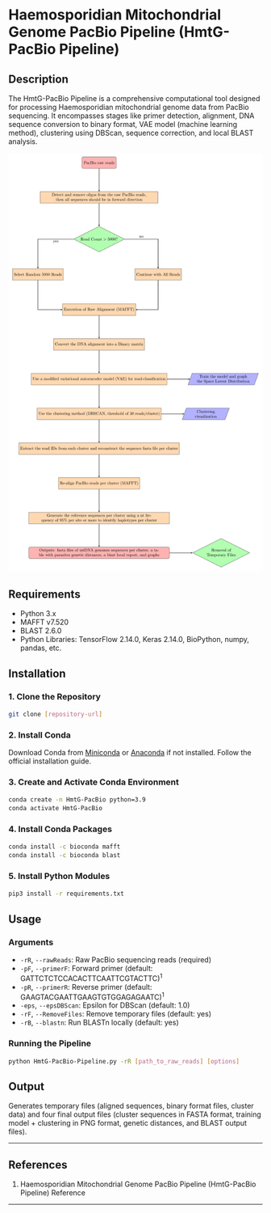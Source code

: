
# Haemosporidian Mitochondrial Genome PacBio Pipeline (HmtG-PacBio Pipeline)

## Description
The HmtG-PacBio Pipeline is a comprehensive computational tool designed for processing Haemosporidian mitochondrial genome data from PacBio sequencing. It encompasses stages like primer detection, alignment, DNA sequence conversion to binary format, VAE model (machine learning method), clustering using DBScan, sequence correction, and local BLAST analysis.

![Flowchart Description](HmtG-PacBio.jpg)

## Requirements
- Python 3.x
- MAFFT v7.520
- BLAST 2.6.0
- Python Libraries: TensorFlow 2.14.0, Keras 2.14.0, BioPython, numpy, pandas, etc.

## Installation

### 1. Clone the Repository
```bash
git clone [repository-url]
```

### 2. Install Conda
Download Conda from [Miniconda](https://docs.conda.io/en/latest/miniconda.html) or [Anaconda](https://www.anaconda.com/products/distribution) if not installed. Follow the official installation guide.

### 3. Create and Activate Conda Environment
```bash
conda create -n HmtG-PacBio python=3.9
conda activate HmtG-PacBio
```

### 4. Install Conda Packages
```bash
conda install -c bioconda mafft
conda install -c bioconda blast
```

### 5. Install Python Modules
```bash
pip3 install -r requirements.txt
```

## Usage

### Arguments
- `-rR`, `--rawReads`: Raw PacBio sequencing reads (required)
- `-pF`, `--primerF`: Forward primer (default: GATTCTCTCCACACTTCAATTCGTACTTC)<sup>1</sup>
- `-pR`, `--primerR`: Reverse primer (default: GAAGTACGAATTGAAGTGTGGAGAGAATC)<sup>1</sup>
- `-eps`, `--epsDBScan`: Epsilon for DBScan (default: 1.0)
- `-rF`, `--RemoveFiles`: Remove temporary files (default: yes)
- `-rB`, `--blastn`: Run BLASTn locally (default: yes)

### Running the Pipeline
```bash
python HmtG-PacBio-Pipeline.py -rR [path_to_raw_reads] [options]
```

## Output
Generates temporary files (aligned sequences, binary format files, cluster data) and four final output files (cluster sequences in FASTA format, training model + clustering in PNG format, genetic distances, and BLAST output files).

---

## References
1. Haemosporidian Mitochondrial Genome PacBio Pipeline (HmtG-PacBio Pipeline) Reference

---
